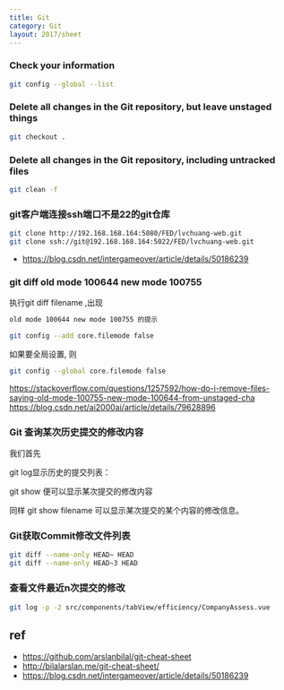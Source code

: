 ```yaml
---
title: Git
category: Git
layout: 2017/sheet
---
```


### Check your information 

```bash
git config --global --list
```

### Delete all changes in the Git repository, but leave unstaged things 

```bash
git checkout .
```

### Delete all changes in the Git repository, including untracked files 

```bash
git clean -f
```

### git客户端连接ssh端口不是22的git仓库 ###

```bash
git clone http://192.168.168.164:5080/FED/lvchuang-web.git
git clone ssh://git@192.168.168.164:5022/FED/lvchuang-web.git
```

- https://blog.csdn.net/intergameover/article/details/50186239

### git diff old mode 100644 new mode 100755

执行git diff filename ,出现

```bash
old mode 100644 new mode 100755 的提示
```

```bash
git config --add core.filemode false
```

如果要全局设置, 则

```bash
git config --global core.filemode false
```
https://stackoverflow.com/questions/1257592/how-do-i-remove-files-saying-old-mode-100755-new-mode-100644-from-unstaged-cha
https://blog.csdn.net/ai2000ai/article/details/79628896

### Git 查询某次历史提交的修改内容 ###

我们首先

git log显示历史的提交列表：

git show <commit-hashId> 便可以显示某次提交的修改内容

同样 git show <commit-hashId> filename 可以显示某次提交的某个内容的修改信息。



### Git获取Commit修改文件列表 ###


```bash
git diff --name-only HEAD~ HEAD
git diff --name-only HEAD~3 HEAD
```

### 查看文件最近n次提交的修改 ###

```bash
git log -p -2 src/components/tabView/efficiency/CompanyAssess.vue
```

## ref
- https://github.com/arslanbilal/git-cheat-sheet
- http://bilalarslan.me/git-cheat-sheet/
- https://blog.csdn.net/intergameover/article/details/50186239
